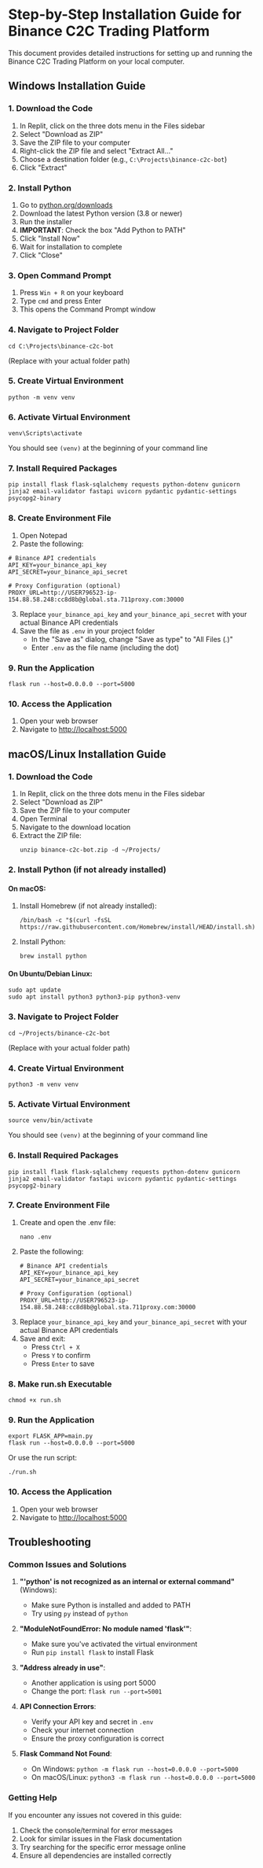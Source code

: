 # Step-by-Step Installation Guide for Binance C2C Trading Platform

This document provides detailed instructions for setting up and running the Binance C2C Trading Platform on your local computer.

## Windows Installation Guide

### 1. Download the Code

1. In Replit, click on the three dots menu in the Files sidebar
2. Select "Download as ZIP"
3. Save the ZIP file to your computer
4. Right-click the ZIP file and select "Extract All..."
5. Choose a destination folder (e.g., `C:\Projects\binance-c2c-bot`)
6. Click "Extract"

### 2. Install Python

1. Go to [python.org/downloads](https://python.org/downloads)
2. Download the latest Python version (3.8 or newer)
3. Run the installer
4. **IMPORTANT**: Check the box "Add Python to PATH"
5. Click "Install Now"
6. Wait for installation to complete
7. Click "Close"

### 3. Open Command Prompt

1. Press `Win + R` on your keyboard
2. Type `cmd` and press Enter
3. This opens the Command Prompt window

### 4. Navigate to Project Folder

```
cd C:\Projects\binance-c2c-bot
```

(Replace with your actual folder path)

### 5. Create Virtual Environment

```
python -m venv venv
```

### 6. Activate Virtual Environment

```
venv\Scripts\activate
```

You should see `(venv)` at the beginning of your command line

### 7. Install Required Packages

```
pip install flask flask-sqlalchemy requests python-dotenv gunicorn jinja2 email-validator fastapi uvicorn pydantic pydantic-settings psycopg2-binary
```

### 8. Create Environment File

1. Open Notepad
2. Paste the following:
```
# Binance API credentials
API_KEY=your_binance_api_key
API_SECRET=your_binance_api_secret

# Proxy Configuration (optional)
PROXY_URL=http://USER796523-ip-154.88.58.248:cc8d8b@global.sta.711proxy.com:30000
```
3. Replace `your_binance_api_key` and `your_binance_api_secret` with your actual Binance API credentials
4. Save the file as `.env` in your project folder
   - In the "Save as" dialog, change "Save as type" to "All Files (*.*)"
   - Enter `.env` as the file name (including the dot)

### 9. Run the Application

```
flask run --host=0.0.0.0 --port=5000
```

### 10. Access the Application

1. Open your web browser
2. Navigate to [http://localhost:5000](http://localhost:5000)

## macOS/Linux Installation Guide

### 1. Download the Code

1. In Replit, click on the three dots menu in the Files sidebar
2. Select "Download as ZIP"
3. Save the ZIP file to your computer
4. Open Terminal
5. Navigate to the download location
6. Extract the ZIP file:
   ```
   unzip binance-c2c-bot.zip -d ~/Projects/
   ```

### 2. Install Python (if not already installed)

#### On macOS:
1. Install Homebrew (if not already installed):
   ```
   /bin/bash -c "$(curl -fsSL https://raw.githubusercontent.com/Homebrew/install/HEAD/install.sh)"
   ```
2. Install Python:
   ```
   brew install python
   ```

#### On Ubuntu/Debian Linux:
```
sudo apt update
sudo apt install python3 python3-pip python3-venv
```

### 3. Navigate to Project Folder

```
cd ~/Projects/binance-c2c-bot
```

(Replace with your actual folder path)

### 4. Create Virtual Environment

```
python3 -m venv venv
```

### 5. Activate Virtual Environment

```
source venv/bin/activate
```

You should see `(venv)` at the beginning of your command line

### 6. Install Required Packages

```
pip install flask flask-sqlalchemy requests python-dotenv gunicorn jinja2 email-validator fastapi uvicorn pydantic pydantic-settings psycopg2-binary
```

### 7. Create Environment File

1. Create and open the .env file:
   ```
   nano .env
   ```
2. Paste the following:
   ```
   # Binance API credentials
   API_KEY=your_binance_api_key
   API_SECRET=your_binance_api_secret
   
   # Proxy Configuration (optional)
   PROXY_URL=http://USER796523-ip-154.88.58.248:cc8d8b@global.sta.711proxy.com:30000
   ```
3. Replace `your_binance_api_key` and `your_binance_api_secret` with your actual Binance API credentials
4. Save and exit:
   - Press `Ctrl + X`
   - Press `Y` to confirm
   - Press `Enter` to save

### 8. Make run.sh Executable

```
chmod +x run.sh
```

### 9. Run the Application

```
export FLASK_APP=main.py
flask run --host=0.0.0.0 --port=5000
```

Or use the run script:
```
./run.sh
```

### 10. Access the Application

1. Open your web browser
2. Navigate to [http://localhost:5000](http://localhost:5000)

## Troubleshooting

### Common Issues and Solutions

1. **"'python' is not recognized as an internal or external command"** (Windows):
   - Make sure Python is installed and added to PATH
   - Try using `py` instead of `python`

2. **"ModuleNotFoundError: No module named 'flask'"**:
   - Make sure you've activated the virtual environment
   - Run `pip install flask` to install Flask

3. **"Address already in use"**:
   - Another application is using port 5000
   - Change the port: `flask run --port=5001`

4. **API Connection Errors**:
   - Verify your API key and secret in `.env`
   - Check your internet connection
   - Ensure the proxy configuration is correct

5. **Flask Command Not Found**:
   - On Windows: `python -m flask run --host=0.0.0.0 --port=5000`
   - On macOS/Linux: `python3 -m flask run --host=0.0.0.0 --port=5000`

### Getting Help

If you encounter any issues not covered in this guide:
1. Check the console/terminal for error messages
2. Look for similar issues in the Flask documentation
3. Try searching for the specific error message online
4. Ensure all dependencies are installed correctly